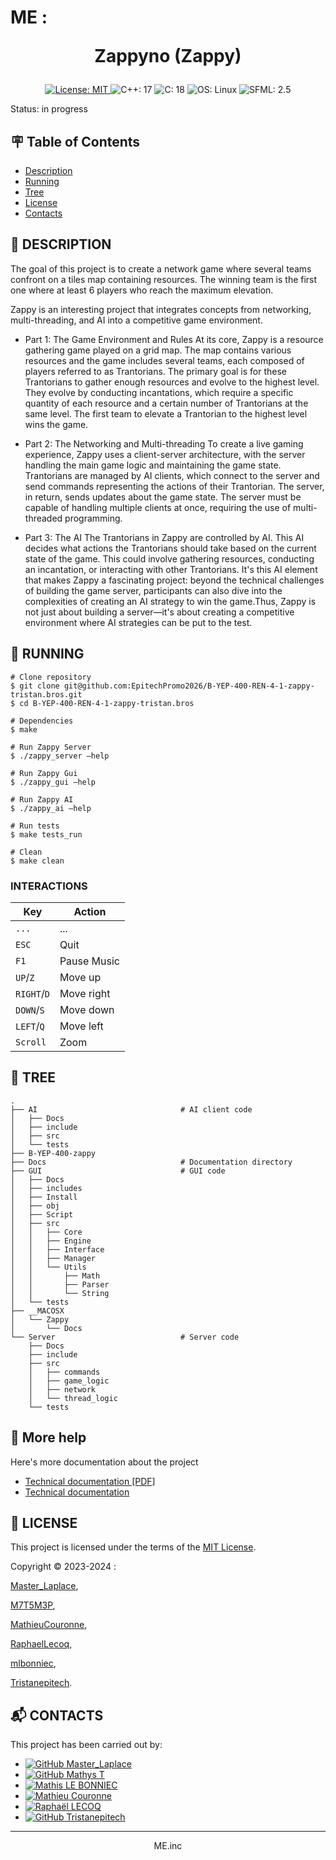 # ME : <p align="center">Zappyno (Zappy)</p>

<p align="center">
    <a href="https://github.com/EpitechPromo2026/B-YEP-400-REN-4-1-zappy-tristan.bros/blob/main/LICENSE">
        <img src="https://img.shields.io/badge/License-MIT-brightgreen.svg?style=for-the-badge" alt="License: MIT">
    </a><a>
        <img src="https://img.shields.io/badge/C++-17-blue?style=for-the-badge" alt="C++: 17">
    </a><a>
        <img src="https://img.shields.io/badge/C-18-blue?style=for-the-badge" alt="C: 18">
    </a><a>
        <img src="https://img.shields.io/badge/OS-Linux-blue?style=for-the-badge" alt="OS: Linux">
    </a><a>
        <img src="https://img.shields.io/badge/SFML-2.5-blue?style=for-the-badge" alt="SFML: 2.5">
    </a>
</p>

Status: in progress


## :placard: Table of Contents
- [Description](#description)
- [Running](#running)
- [Tree](#tree)
- [License](#license)
- [Contacts](#contacts)


<div id='description'/>

## :pencil: **DESCRIPTION**

The goal of this project is to create a network game where several teams confront on a tiles map containing
resources.
The winning team is the first one where at least 6 players who reach the maximum elevation.

Zappy is an interesting project that integrates concepts from networking, multi-threading, and AI into a competitive game environment.

- Part 1: The Game Environment and Rules At its core, Zappy is a resource gathering game played on a grid map. The map contains various resources and the game includes several teams, each composed of players referred to as Trantorians. The primary goal is for these Trantorians to gather enough resources and evolve to the highest level. They evolve by conducting incantations, which require a specific quantity of each resource and a certain number of Trantorians at the same level. The first team to elevate a Trantorian to the highest level wins the game.

- Part 2: The Networking and Multi-threading To create a live gaming experience, Zappy uses a client-server architecture, with the server handling the main game logic and maintaining the game state. Trantorians are managed by AI clients, which connect to the server and send commands representing the actions of their Trantorian. The server, in return, sends updates about the game state. The server must be capable of handling multiple clients at once, requiring the use of multi-threaded programming.

- Part 3: The AI The Trantorians in Zappy are controlled by AI. This AI decides what actions the Trantorians should take based on the current state of the game. This could involve gathering resources, conducting an incantation, or interacting with other Trantorians. It's this AI element that makes Zappy a fascinating project: beyond the technical challenges of building the game server, participants can also dive into the complexities of creating an AI strategy to win the game.Thus, Zappy is not just about building a server—it's about creating a competitive environment where AI strategies can be put to the test.


<div id='running'/>

## :truck: **RUNNING**

```shell
# Clone repository
$ git clone git@github.com:EpitechPromo2026/B-YEP-400-REN-4-1-zappy-tristan.bros.git
$ cd B-YEP-400-REN-4-1-zappy-tristan.bros

# Dependencies
$ make

# Run Zappy Server
$ ./zappy_server –help

# Run Zappy Gui
$ ./zappy_gui –help

# Run Zappy AI
$ ./zappy_ai –help

# Run tests
$ make tests_run

# Clean
$ make clean
```

### INTERACTIONS

| Key | Action |
| --- | --- |
| <kbd>`...`</kbd> | ... |
| <kbd>`ESC`</kbd> | Quit |
| <kbd>`F1`</kbd>  | Pause Music |
| <kbd>`UP`</kbd>/<kbd>`Z`</kbd>  | Move up |
| <kbd>`RIGHT`</kbd>/<kbd>`D`</kbd> | Move right |
| <kbd>`DOWN`</kbd>/<kbd>`S`</kbd> | Move down |
| <kbd>`LEFT`</kbd>/<kbd>`Q`</kbd> | Move left |
| <kbd>`Scroll`</kbd> | Zoom |


<div id='tree'>

## :evergreen_tree: **TREE**

```shell
.
├── AI                                # AI client code
│   ├── Docs
│   ├── include
│   ├── src
│   └── tests
├── B-YEP-400-zappy
├── Docs                              # Documentation directory
├── GUI                               # GUI code
│   ├── Docs
│   ├── includes
│   ├── Install
│   ├── obj
│   ├── Script
│   ├── src
│   │   ├── Core
│   │   ├── Engine
│   │   ├── Interface
│   │   ├── Manager
│   │   └── Utils
│   │       ├── Math
│   │       ├── Parser
│   │       └── String
│   └── tests
├── __MACOSX
│   └── Zappy
│       └── Docs
└── Server                            # Server code
    ├── Docs
    ├── include
    ├── src
    │   ├── commands
    │   ├── game_logic
    │   ├── network
    │   └── thread_logic
    └── tests
```

## :wrench: More help

Here's more documentation about the project

* [Technical documentation [PDF]](Docs/technical.pdf)
* [Technical documentation](Docs/Zappy/html/index.html)


<div id='license'/>

## :scroll: **LICENSE**

This project is licensed under the terms of the [MIT License](./LICENSE).

Copyright © 2023-2024 :

[Master_Laplace](https://github.com/MasterLaplace),

[M7T5M3P](https://github.com/M7T5M3P),

[MathieuCouronne](https://github.com/MathieuCouronne),

[RaphaelLecoq](https://github.com/RaphaelLecoq),

[mlbonniec](https://github.com/mlbonniec),

[Tristanepitech](https://github.com/Tristanepitech).


<div id='contacts'/>

## :mailbox_with_mail: **CONTACTS**

This project has been carried out by:

* [![GitHub Master_Laplace](https://img.shields.io/github/followers/MasterLaplace?label=MasterLaplace&style=social)](https://github.com/MasterLaplace)
* [![GitHub Mathys T](https://img.shields.io/github/followers/M7T5M3P?label=MathysT&style=social)](https://github.com/M7T5M3P)
* [![Mathis LE BONNIEC](https://img.shields.io/github/followers/mlbonniec?label=mlbonniec&style=social)](https://github.com/mlbonniec)
* [![Mathieu Couronne](https://img.shields.io/github/followers/MathieuCouronne?label=MathieuCouronne&style=social)](https://github.com/MathieuCouronne)
* [![Raphaël LECOQ](https://img.shields.io/github/followers/RaphaelLecoq?label=RaphaelLecoq&style=social)](https://github.com/RaphaelLecoq)
* [![GitHub Tristanepitech](https://img.shields.io/github/followers/Tristanepitech?label=Tristanepitech&style=social)](https://github.com/Tristanepitech)

---
<p align="center">ME.inc</p>
